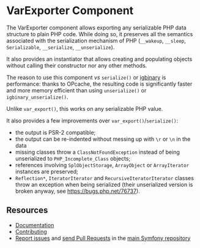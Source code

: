 VarExporter Component
=====================

The VarExporter component allows exporting any serializable PHP data structure to
plain PHP code. While doing so, it preserves all the semantics associated with
the serialization mechanism of PHP (`__wakeup`, `__sleep`, `Serializable`,
`__serialize`, `__unserialize`).

It also provides an instantiator that allows creating and populating objects
without calling their constructor nor any other methods.

The reason to use this component *vs* `serialize()` or
[igbinary](https://github.com/igbinary/igbinary) is performance: thanks to
OPcache, the resulting code is significantly faster and more memory efficient
than using `unserialize()` or `igbinary_unserialize()`.

Unlike `var_export()`, this works on any serializable PHP value.

It also provides a few improvements over `var_export()`/`serialize()`:

 * the output is PSR-2 compatible;
 * the output can be re-indented without messing up with `\r` or `\n` in the data
 * missing classes throw a `ClassNotFoundException` instead of being unserialized to
   `PHP_Incomplete_Class` objects;
 * references involving `SplObjectStorage`, `ArrayObject` or `ArrayIterator`
   instances are preserved;
 * `Reflection*`, `IteratorIterator` and `RecursiveIteratorIterator` classes
   throw an exception when being serialized (their unserialized version is broken
   anyway, see https://bugs.php.net/76737).

Resources
---------

  * [Documentation](https://symfony.com/doc/current/components/var_exporter/introduction.html)
  * [Contributing](https://symfony.com/doc/current/contributing/index.html)
  * [Report issues](https://github.com/symfony/symfony/issues) and
    [send Pull Requests](https://github.com/symfony/symfony/pulls)
    in the [main Symfony repository](https://github.com/symfony/symfony)
